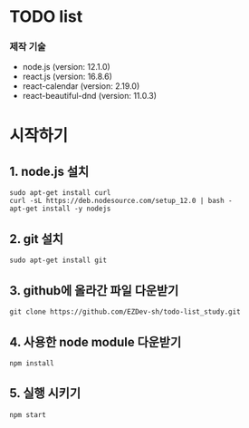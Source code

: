 # TODO list

### 제작 기술
* node.js (version: 12.1.0)
* react.js (version: 16.8.6)
* react-calendar (version: 2.19.0)
* react-beautiful-dnd (version: 11.0.3)

# 시작하기
## 1. node.js 설치
~~~
sudo apt-get install curl
curl -sL https://deb.nodesource.com/setup_12.0 | bash -
apt-get install -y nodejs
~~~
## 2. git 설치
~~~
sudo apt-get install git
~~~
## 3. github에 올라간 파일 다운받기
~~~
git clone https://github.com/EZDev-sh/todo-list_study.git
~~~
## 4. 사용한 node module 다운받기
~~~
npm install
~~~
## 5. 실행 시키기
~~~
npm start
~~~
